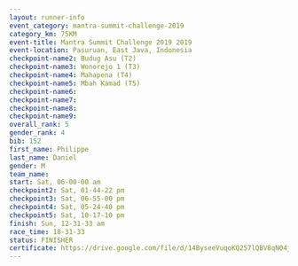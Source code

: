 ```yaml
---
layout: runner-info 
event_category: mantra-summit-challenge-2019 
category_km: 75KM 
event-title: Mantra Summit Challenge 2019 2019 
event-location: Pasuruan, East Java, Indonesia 
checkpoint-name2: Budug Asu (T2) 
checkpoint-name3: Wonorejo 1 (T3) 
checkpoint-name4: Mahapena (T4) 
checkpoint-name5: Mbah Kamad (T5) 
checkpoint-name6: 
checkpoint-name7: 
checkpoint-name8: 
checkpoint-name9: 
overall_rank: 5
gender_rank: 4
bib: 152
first_name: Philippe
last_name: Daniel
gender: M
team_name: 
start: Sat, 06-00-00 am
checkpoint2: Sat, 01-44-22 pm
checkpoint3: Sat, 06-55-00 pm
checkpoint4: Sat, 05-24-40 pm
checkpoint5: Sat, 10-17-10 pm
finish: Sun, 12-31-33 am
race_time: 18-31-33
status: FINISHER
certificate: https://drive.google.com/file/d/14ByseeVuqoKQ257lQBV8qN04jJlWkQ3E/view?usp=sharing
---
```

